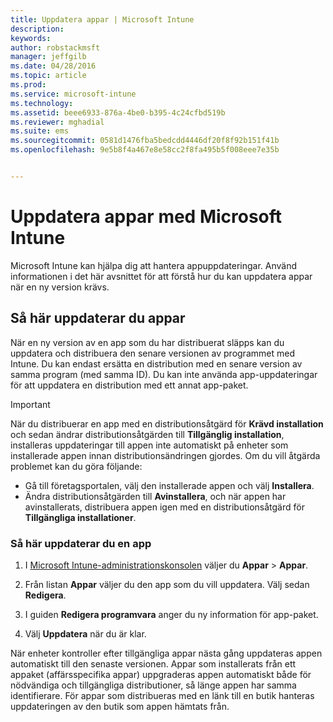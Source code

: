 ```yaml
---
title: Uppdatera appar | Microsoft Intune
description: 
keywords: 
author: robstackmsft
manager: jeffgilb
ms.date: 04/28/2016
ms.topic: article
ms.prod: 
ms.service: microsoft-intune
ms.technology: 
ms.assetid: beee6933-876a-4be0-b395-4c24cfbd519b
ms.reviewer: mghadial
ms.suite: ems
ms.sourcegitcommit: 0581d1476fba5bedcdd4446df20f8f92b151f41b
ms.openlocfilehash: 9e5b8f4a467e8e58cc2f8fa495b5f008eee7e35b


---
```


# Uppdatera appar med Microsoft Intune
Microsoft Intune kan hjälpa dig att hantera appuppdateringar. Använd informationen i det här avsnittet för att förstå hur du kan uppdatera appar när en ny version krävs.

## Så här uppdaterar du appar
När en ny version av en app som du har distribuerat släpps kan du uppdatera och distribuera den senare versionen av programmet med Intune. Du kan endast ersätta en distribution med en senare version av samma program (med samma ID). Du kan inte använda app-uppdateringar för att uppdatera en distribution med ett annat app-paket.

> [!IMPORTANT]
> När du distribuerar en app med en distributionsåtgärd för **Krävd installation** och sedan ändrar distributionsåtgärden till **Tillgänglig installation**, installeras uppdateringar till appen inte automatiskt på enheter som installerade appen innan distributionsändringen gjordes. Om du vill åtgärda problemet kan du göra följande:
> 
> -   Gå till företagsportalen, välj den installerade appen och välj **Installera**.
> -   Ändra distributionsåtgärden till **Avinstallera**, och när appen har avinstallerats, distribuera appen igen med en distributionsåtgärd för **Tillgängliga installationer**.

### Så här uppdaterar du en app

1.  I [Microsoft Intune-administrationskonsolen](https://manage.microsoft.com) väljer du **Appar** &gt; **Appar**.

2.  Från listan **Appar** väljer du den app som du vill uppdatera. Välj sedan **Redigera**.

3.  I guiden **Redigera programvara** anger du ny information för app-paket.

4.  Välj **Uppdatera** när du är klar.

När enheter kontroller efter tillgängliga appar nästa gång uppdateras appen automatiskt till den senaste versionen.
Appar som installerats från ett appaket (affärsspecifika appar) uppgraderas appen automatiskt både för nödvändiga och tillgängliga distributioner, så länge appen har samma identifierare.
För appar som distribueras med en länk till en butik hanteras uppdateringen av den butik som appen hämtats från.






<!--HONumber=Jun16_HO3-->



